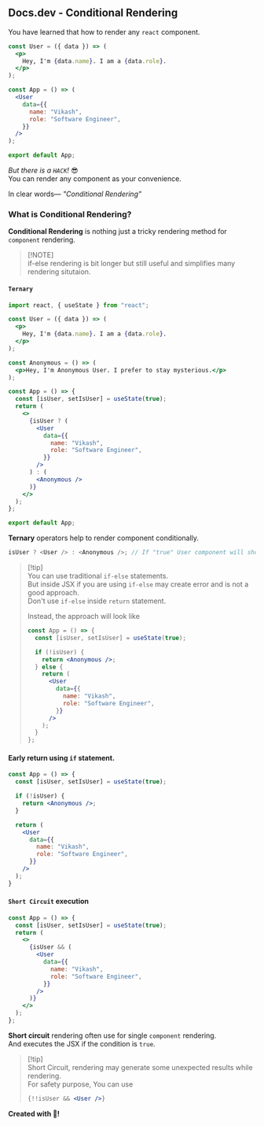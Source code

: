 ## Docs.dev - Conditional Rendering

You have learned that how to render any `react` component.

```jsx
const User = ({ data }) => (
  <p>
    Hey, I'm {data.name}. I am a {data.role}.
  </p>
);

const App = () => (
  <User
    data={{
      name: "Vikash",
      role: "Software Engineer",
    }}
  />
);

export default App;
```

_But there is a `HACK`!_ 😎<br/>
You can render any component as your convenience.

In clear words— _"Conditional Rendering"_

### What is Conditional Rendering?

**Conditional Rendering** is nothing just a tricky rendering method for `component` rendering.

> [!NOTE]\
> if-else rendering is bit longer but still useful and simplifies many rendering situtaion.

#### `Ternary`

```jsx
import react, { useState } from "react";

const User = ({ data }) => (
  <p>
    Hey, I'm {data.name}. I am a {data.role}.
  </p>
);

const Anonymous = () => (
  <p>Hey, I'm Anonymous User. I prefer to stay mysterious.</p>
);

const App = () => {
  const [isUser, setIsUser] = useState(true);
  return (
    <>
      {isUser ? (
        <User
          data={{
            name: "Vikash",
            role: "Software Engineer",
          }}
        />
      ) : (
        <Anonymous />
      )}
    </>
  );
};

export default App;
```

**Ternary** operators help to render component conditionally.

```js
isUser ? <User /> : <Anonymous />; // If "true" User component will show otherwise Anonymous component
```

> [!tip]\
> You can use traditional `if-else` statements.\
> But inside JSX if you are using `if-else` may create error and is not a good approach.\
> Don't use `if-else` inside `return` statement.
>
> Instead, the approach will look like
> ```jsx
> const App = () => {
>   const [isUser, setIsUser] = useState(true);
>
>   if (!isUser) {
>     return <Anonymous />;
>   } else {
>     return (
>       <User
>         data={{
>           name: "Vikash",
>           role: "Software Engineer",
>         }}
>       />
>     );
>   }
> };
> ```

#### Early return using `if` statement.
```jsx
const App = () => {
  const [isUser, setIsUser] = useState(true);

  if (!isUser) {
    return <Anonymous />;
  }

  return (
    <User
      data={{
        name: "Vikash",
        role: "Software Engineer",
      }}
    />
  );
}
```

#### `Short Circuit` execution

```jsx
const App = () => {
  const [isUser, setIsUser] = useState(true);
  return (
    <>
      {isUser && (
        <User
          data={{
            name: "Vikash",
            role: "Software Engineer",
          }}
        />
      )}
    </>
  );
};
```
**Short circuit** rendering often use for single `component` rendering.<br />
And executes the JSX if the condition is `true`.

> [!tip]\
> Short Circuit, rendering may generate some unexpected results while rendering.\
> For safety purpose, You can use
> ```jsx
> {!!isUser && <User />}
> ```

**Created with 💖!**